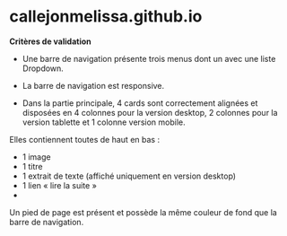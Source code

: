 # callejonmelissa.github.io

**Critères de validation**

- Une barre de navigation présente trois menus dont un avec une liste Dropdown.

- La barre de navigation est responsive.

- Dans la partie principale, 4 cards sont correctement alignées et disposées en 4 colonnes pour la version desktop, 2 colonnes pour la version tablette et 1 colonne version mobile. 

Elles contiennent toutes de haut en bas :
- 1 image
- 1 titre
- 1 extrait de texte (affiché uniquement en version desktop)
- 1 lien « lire la suite »
- 
Un pied de page est présent et possède la même couleur de fond que la barre de navigation.
